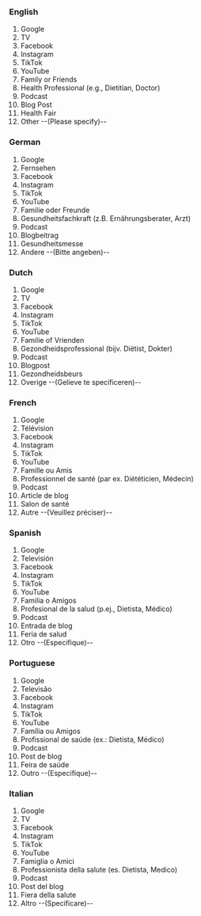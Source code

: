 ### English
1. Google
2. TV
3. Facebook
4. Instagram
5. TikTok
6. YouTube
7. Family or Friends
8. Health Professional (e.g., Dietitian, Doctor)
9. Podcast
10. Blog Post
11. Health Fair
12. Other
    --(Please specify)--

### German
1. Google
2. Fernsehen
3. Facebook
4. Instagram
5. TikTok
6. YouTube
7. Familie oder Freunde
8. Gesundheitsfachkraft (z.B. Ernährungsberater, Arzt)
9. Podcast
10. Blogbeitrag
11. Gesundheitsmesse
12. Andere
--(Bitte angeben)--

### Dutch
1. Google
2. TV
3. Facebook
4. Instagram
5. TikTok
6. YouTube
7. Familie of Vrienden
8. Gezondheidsprofessional (bijv. Diëtist, Dokter)
9. Podcast
10. Blogpost
11. Gezondheidsbeurs
12. Overige
--(Gelieve te specificeren)--

### French 
1. Google
2. Télévision
3. Facebook
4. Instagram
5. TikTok
6. YouTube
7. Famille ou Amis
8. Professionnel de santé (par ex. Diététicien, Médecin)
9. Podcast
10. Article de blog
11. Salon de santé
12. Autre
--(Veuillez préciser)--

### Spanish 
1. Google
2. Televisión
3. Facebook
4. Instagram
5. TikTok
6. YouTube
7. Familia o Amigos
8. Profesional de la salud (p.ej., Dietista, Médico)
9. Podcast
10. Entrada de blog
11. Feria de salud
12. Otro
--(Especifique)--

### Portuguese 
1. Google
2. Televisão
3. Facebook
4. Instagram
5. TikTok
6. YouTube
7. Família ou Amigos
8. Profissional de saúde (ex.: Dietista, Médico)
9. Podcast
10. Post de blog
11. Feira de saúde
12. Outro
--(Especifique)--

### Italian
1. Google
2. TV
3. Facebook
4. Instagram
5. TikTok
6. YouTube
7. Famiglia o Amici
8. Professionista della salute (es. Dietista, Medico)
9. Podcast
10. Post del blog
11. Fiera della salute
12. Altro
--(Specificare)--
